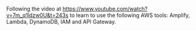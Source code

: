 Following the video at https://www.youtube.com/watch?v=7m_q1ldzw0U&t=243s to learn to use the following AWS tools: Amplify, Lambda, DynamoDB, IAM and API Gateway.